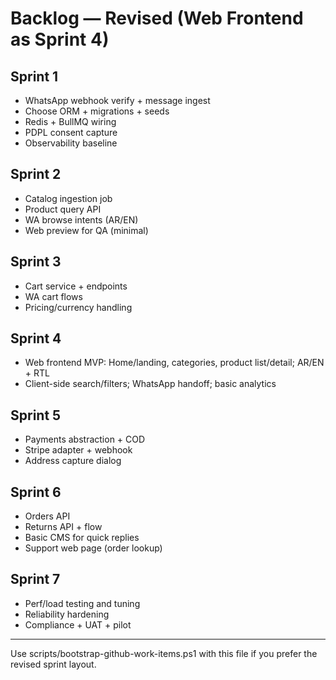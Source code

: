 # Backlog — Revised (Web Frontend as Sprint 4)

## Sprint 1
- WhatsApp webhook verify + message ingest
- Choose ORM + migrations + seeds
- Redis + BullMQ wiring
- PDPL consent capture
- Observability baseline

## Sprint 2
- Catalog ingestion job
- Product query API
- WA browse intents (AR/EN)
- Web preview for QA (minimal)

## Sprint 3
- Cart service + endpoints
- WA cart flows
- Pricing/currency handling

## Sprint 4
- Web frontend MVP: Home/landing, categories, product list/detail; AR/EN + RTL
- Client-side search/filters; WhatsApp handoff; basic analytics

## Sprint 5
- Payments abstraction + COD
- Stripe adapter + webhook
- Address capture dialog

## Sprint 6
- Orders API
- Returns API + flow
- Basic CMS for quick replies
- Support web page (order lookup)

## Sprint 7
- Perf/load testing and tuning
- Reliability hardening
- Compliance + UAT + pilot

---
Use scripts/bootstrap-github-work-items.ps1 with this file if you prefer the revised sprint layout.
